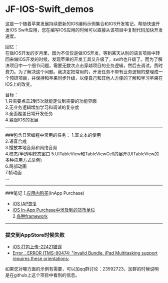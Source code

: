# JF-IOS-Swift_demos
这是一个随着苹果发展持续更新的IOS编码示例集合和IOS开发笔记，帮助快速开发IOS Swift应用，您在编写IOS应用的时候可以直接从该项目中复制代码加快开发速度。  

回忆：  
在做IOS开发的岁月里，因为不仅仅是做IOS开发，等到某天从别的语言项目中转回来做IOS开发的时候，发现苹果的开发工具又升级了，swift也升级了。而为了解决项目中一个细节问题，需要无数次点击穿越项目的业务逻辑，然后去调试，费时费力。为了解决这个问题。我决定把常用的，开发任务不带有业务逻辑的整理成一个预研项目，并保持和苹果同步升级，以便自己和其他人方便的了解和学习苹果在IOS上的改变。

目标：  
1.只需要点击2到5次就能定位到需要的功能界面  
2.无业务逻辑增加学习和调试的复杂度  
3.全面覆盖日常开发任务  
4.紧跟IOS的发展  

---
###包含日常编程中常用的任务： 
1.富文本的使用  
2.语音合成  
3.播放本地音频和网络音频  
4.模态/半透明模态窗口 
5.UITableView和TableViewCell的展开(UITableView的多种应用方式举例)  
6.局部动画  
7.帧动画  
...  


---
###笔记
1.[应用内购买](/note/InAppPurchase.md)(InApp Purchase)  
* [iOS IAP恢复](/note/InAppPurchase.md#restore)  
* [iOS In-App Purchase中涉及到的货币单位](/note/InAppPurchase.md#money)   
2.[各种framework](/note/framework.md)  

---
### 提交到AppStore时候失败
* [iOS 打包上传-22421错误](/note/SubmitToAppStore.md)  
* [Error：ERROR ITMS-90474: "Invalid Bundle. iPad Multitasking support requires these orientations:](/note/SubmitToAppStore.md)  
 


如果您对哪方面的示例有需要，可以加qq群讨论：23592723，加群的时候说明是在github上这个项目中看到的信息。
